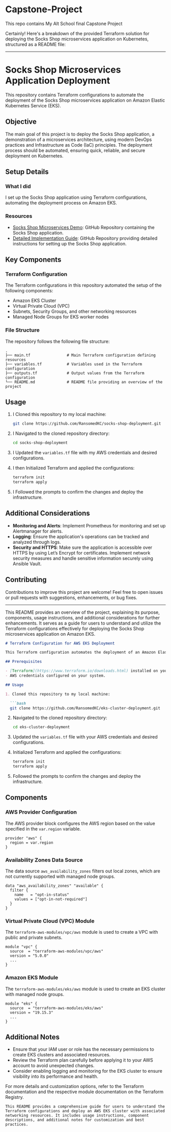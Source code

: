 # Capstone-Project
This repo contains My Alt School final Capstone Project

Certainly! Here's a breakdown of the provided Terraform solution for deploying the Socks Shop microservices application on Kubernetes, structured as a README file:

---

# Socks Shop Microservices Application Deployment

This repository contains Terraform configurations to automate the deployment of the Socks Shop microservices application on Amazon Elastic Kubernetes Service (EKS).

## Objective

The main goal of this project is to deploy the Socks Shop application, a demonstration of a microservices architecture, using modern DevOps practices and Infrastructure as Code (IaC) principles. The deployment process should be automated, ensuring quick, reliable, and secure deployment on Kubernetes.

## Setup Details

### What I did

I set up the Socks Shop application using Terraform configurations, automating the deployment process on Amazon EKS.

### Resources

- [Socks Shop Microservices Demo](https://github.com/microservices-demo/microservices-demo): GitHub Repository containing the Socks Shop application.
- [Detailed Implementation Guide](https://github.com/microservices-demo/microservices-demo): GitHub Repository providing detailed instructions for setting up the Socks Shop application.

## Key Components

### Terraform Configuration

The Terraform configurations in this repository automated the setup of the following components:

- Amazon EKS Cluster
- Virtual Private Cloud (VPC)
- Subnets, Security Groups, and other networking resources
- Managed Node Groups for EKS worker nodes

### File Structure

The repository follows the following file structure:

```
.
├── main.tf                # Main Terraform configuration defining resources
├── variables.tf           # Variables used in the Terraform configuration
├── outputs.tf             # Output values from the Terraform configuration
└── README.md              # README file providing an overview of the project
```

## Usage

1. I Cloned this repository to my local machine:

   ```bash
   git clone https://github.com/RansomedKC/socks-shop-deployment.git
   ```

2. I Navigated to the cloned repository directory:

   ```bash
   cd socks-shop-deployment
   ```

3. I Updated the `variables.tf` file with my AWS credentials and desired configurations.

4. I then Initialized Terraform and applied the configurations:

   ```bash
   terraform init
   terraform apply
   ```

5. I Followed the prompts to confirm the changes and deploy the infrastructure.

## Additional Considerations

- **Monitoring and Alerts**: Implement Prometheus for monitoring and set up Alertmanager for alerts.
- **Logging**: Ensure the application's operations can be tracked and analyzed through logs.
- **Security and HTTPS**: Make sure the application is accessible over HTTPS by using Let’s Encrypt for certificates. Implement network security measures and handle sensitive information securely using Ansible Vault.

## Contributing

Contributions to improve this project are welcome! Feel free to open issues or pull requests with suggestions, enhancements, or bug fixes.

---

This README provides an overview of the project, explaining its purpose, components, usage instructions, and additional considerations for further enhancements. It serves as a guide for users to understand and utilize the Terraform configurations effectively for deploying the Socks Shop microservices application on Amazon EKS.


 ```markdown
# Terraform Configuration for AWS EKS Deployment

This Terraform configuration automates the deployment of an Amazon Elastic Kubernetes Service (EKS) cluster along with associated networking resources using Infrastructure as Code (IaC) principles.

## Prerequisites

- [Terraform](https://www.terraform.io/downloads.html) installed on your local machine.
- AWS credentials configured on your system.

## Usage

1. Cloned this repository to my local machine:

   ```bash
   git clone https://github.com/RansomedKC/eks-cluster-deployment.git
   ```

2. Navigated to the cloned repository directory:

   ```bash
   cd eks-cluster-deployment
   ```

3. Updated the `variables.tf` file with your AWS credentials and desired configurations.

4. Initialized Terraform and applied the configurations:

   ```bash
   terraform init
   terraform apply
   ```

5. Followed the prompts to confirm the changes and deploy the infrastructure.

## Components

### AWS Provider Configuration

The AWS provider block configures the AWS region based on the value specified in the `var.region` variable.

```hcl
provider "aws" {
  region = var.region
}
```

### Availability Zones Data Source

The data source `aws_availability_zones` filters out local zones, which are not currently supported with managed node groups.

```hcl
data "aws_availability_zones" "available" {
  filter {
    name   = "opt-in-status"
    values = ["opt-in-not-required"]
  }
}
```

### Virtual Private Cloud (VPC) Module

The `terraform-aws-modules/vpc/aws` module is used to create a VPC with public and private subnets.

```hcl
module "vpc" {
  source  = "terraform-aws-modules/vpc/aws"
  version = "5.0.0"
  ...
}
```

### Amazon EKS Module

The `terraform-aws-modules/eks/aws` module is used to create an EKS cluster with managed node groups.

```hcl
module "eks" {
  source  = "terraform-aws-modules/eks/aws"
  version = "19.15.3"
  ...
}
```

## Additional Notes

- Ensure that your IAM user or role has the necessary permissions to create EKS clusters and associated resources.
- Review the Terraform plan carefully before applying it to your AWS account to avoid unexpected changes.
- Consider enabling logging and monitoring for the EKS cluster to ensure visibility into its performance and health.

For more details and customization options, refer to the Terraform documentation and the respective module documentation on the Terraform Registry.
```
This README provides a comprehensive guide for users to understand the Terraform configurations and deploy an AWS EKS cluster with associated networking resources. It includes usage instructions, component descriptions, and additional notes for customization and best practices.
